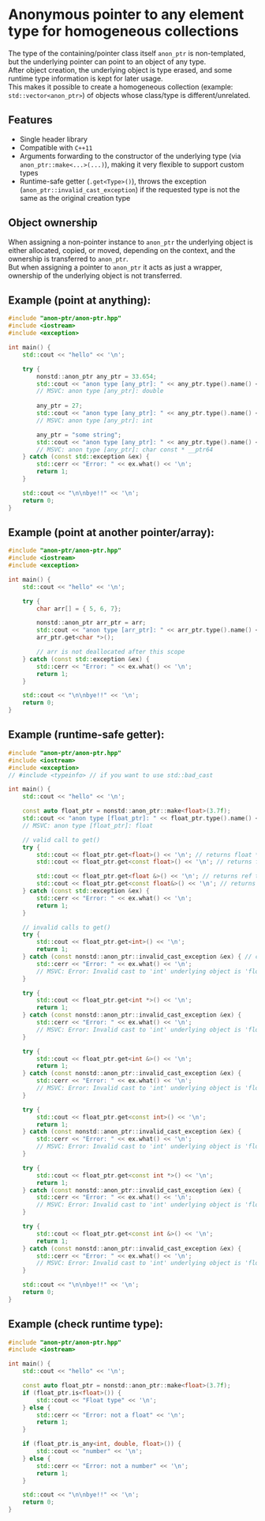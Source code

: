# Anonymous pointer to any element type for homogeneous collections

The type of the containing/pointer class itself `anon_ptr` is non-templated, but the underlying pointer can point to an object of any type.  
After object creation, the underlying object is type erased, and some runtime type information is kept for later usage.  
This makes it possible to create a homogeneous collection (example: `std::vector<anon_ptr>`) of objects whose class/type is different/unrelated.  

## Features
* Single header library
* Compatible with `C++11`
* Arguments forwarding to the constructor of the underlying type (via `anon_ptr::make<...>(...)`), making it very flexible to support custom types
* Runtime-safe getter (`.get<Type>()`), throws the exception (`anon_ptr::invalid_cast_exception`) if the requested type is not the same as the original creation type

## Object ownership
When assigning a non-pointer instance to `anon_ptr` the underlying object is either allocated, copied, or moved, depending on the context, and the ownership is transferred to `anon_ptr`.  
But when assigning a pointer to `anon_ptr` it acts as just a wrapper, ownership of the underlying object is not transferred.  

## Example (point at anything):
```c++
#include "anon-ptr/anon-ptr.hpp"
#include <iostream>
#include <exception>

int main() {
    std::cout << "hello" << '\n';

    try {
        nonstd::anon_ptr any_ptr = 33.654;
        std::cout << "anon type [any_ptr]: " << any_ptr.type().name() << '\n';
        // MSVC: anon type [any_ptr]: double
    
        any_ptr = 27;
        std::cout << "anon type [any_ptr]: " << any_ptr.type().name() << '\n';
        // MSVC: anon type [any_ptr]: int

        any_ptr = "some string";
        std::cout << "anon type [any_ptr]: " << any_ptr.type().name() << '\n';
        // MSVC: anon type [any_ptr]: char const * __ptr64
    } catch (const std::exception &ex) {
        std::cerr << "Error: " << ex.what() << '\n';
        return 1;
    }

    std::cout << "\n\nbye!!" << '\n';
    return 0;
}
```

## Example (point at another pointer/array):
```c++
#include "anon-ptr/anon-ptr.hpp"
#include <iostream>
#include <exception>

int main() {
    std::cout << "hello" << '\n';

    try {
        char arr[] = { 5, 6, 7};

        nonstd::anon_ptr arr_ptr = arr;
        std::cout << "anon type [arr_ptr]: " << arr_ptr.type().name() << '\n';
        arr_ptr.get<char *>();

        // arr is not deallocated after this scope
    } catch (const std::exception &ex) {
        std::cerr << "Error: " << ex.what() << '\n';
        return 1;
    }

    std::cout << "\n\nbye!!" << '\n';
    return 0;
}
```

## Example (runtime-safe getter):
```c++
#include "anon-ptr/anon-ptr.hpp"
#include <iostream>
#include <exception>
// #include <typeinfo> // if you want to use std::bad_cast

int main() {
    std::cout << "hello" << '\n';

    const auto float_ptr = nonstd::anon_ptr::make<float>(3.7f);
    std::cout << "anon type [float_ptr]: " << float_ptr.type().name() << '\n';
    // MSVC: anon type [float_ptr]: float

    // valid call to get()
    try {
        std::cout << float_ptr.get<float>() << '\n'; // returns float *
        std::cout << float_ptr.get<const float>() << '\n'; // returns float const *

        std::cout << float_ptr.get<float &>() << '\n'; // returns ref to underlying object
        std::cout << float_ptr.get<const float&>() << '\n'; // returns const ref to underlying object
    } catch (const std::exception &ex) {
        std::cerr << "Error: " << ex.what() << '\n';
        return 1;
    }

    // invalid calls to get()
    try {
        std::cout << float_ptr.get<int>() << '\n';
        return 1;
    } catch (const nonstd::anon_ptr::invalid_cast_exception &ex) { // can also use std::bad_cast
        std::cerr << "Error: " << ex.what() << '\n';
        // MSVC: Error: Invalid cast to 'int' underlying object is 'float'
    }

    try {
        std::cout << float_ptr.get<int *>() << '\n';
        return 1;
    } catch (const nonstd::anon_ptr::invalid_cast_exception &ex) {
        std::cerr << "Error: " << ex.what() << '\n';
        // MSVC: Error: Invalid cast to 'int' underlying object is 'float'
    }

    try {
        std::cout << float_ptr.get<int &>() << '\n';
        return 1;
    } catch (const nonstd::anon_ptr::invalid_cast_exception &ex) {
        std::cerr << "Error: " << ex.what() << '\n';
        // MSVC: Error: Invalid cast to 'int' underlying object is 'float'
    }

    try {
        std::cout << float_ptr.get<const int>() << '\n';
        return 1;
    } catch (const nonstd::anon_ptr::invalid_cast_exception &ex) {
        std::cerr << "Error: " << ex.what() << '\n';
        // MSVC: Error: Invalid cast to 'int' underlying object is 'float'
    }

    try {
        std::cout << float_ptr.get<const int *>() << '\n';
        return 1;
    } catch (const nonstd::anon_ptr::invalid_cast_exception &ex) {
        std::cerr << "Error: " << ex.what() << '\n';
        // MSVC: Error: Invalid cast to 'int' underlying object is 'float'
    }

    try {
        std::cout << float_ptr.get<const int &>() << '\n';
        return 1;
    } catch (const nonstd::anon_ptr::invalid_cast_exception &ex) {
        std::cerr << "Error: " << ex.what() << '\n';
        // MSVC: Error: Invalid cast to 'int' underlying object is 'float'
    }

    std::cout << "\n\nbye!!" << '\n';
    return 0;
}
```

## Example (check runtime type):
```c++
#include "anon-ptr/anon-ptr.hpp"
#include <iostream>

int main() {
    std::cout << "hello" << '\n';

    const auto float_ptr = nonstd::anon_ptr::make<float>(3.7f);
    if (float_ptr.is<float>()) {
        std::cout << "Float type" << '\n';
    } else {
        std::cerr << "Error: not a float" << '\n';
        return 1;
    }

    if (float_ptr.is_any<int, double, float>()) {
        std::cout << "number" << '\n';
    } else {
        std::cerr << "Error: not a number" << '\n';
        return 1;
    }

    std::cout << "\n\nbye!!" << '\n';
    return 0;
}
```
